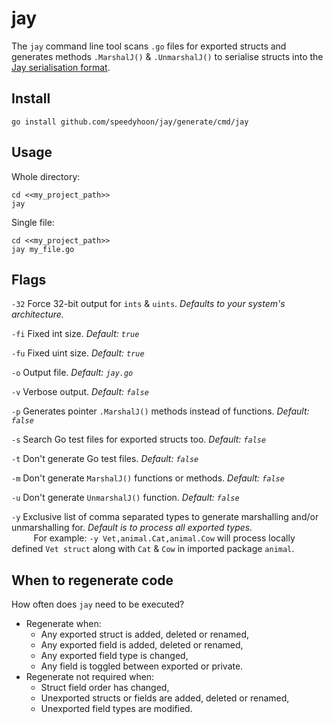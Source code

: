 # jay

The `jay` command line tool scans `.go` files for exported structs and generates methods `.MarshalJ()` & `.UnmarshalJ()` to serialise structs into the [Jay serialisation format](https://github.com/speedyhoon/jay).

## Install

```shell
go install github.com/speedyhoon/jay/generate/cmd/jay
```

## Usage
Whole directory:
```shell
cd <<my_project_path>>
jay
```

Single file:
```shell
cd <<my_project_path>>
jay my_file.go
```

## Flags

`-32` Force 32-bit output for `ints` & `uints`. _Defaults to your system's architecture._

`-fi` Fixed int size. _Default: `true`_

`-fu` Fixed uint size. _Default: `true`_

`-o` Output file.  _Default: `jay.go`_

`-v` Verbose output. _Default: `false`_

`-p` Generates pointer `.MarshalJ()` methods instead of functions. _Default: `false`_

`-s` Search Go test files for exported structs too. _Default: `false`_

`-t` Don't generate Go test files. _Default: `false`_

`-m` Don't generate `MarshalJ()` functions or methods. _Default: `false`_

`-u` Don't generate `UnmarshalJ()` function. _Default: `false`_

`-y` Exclusive list of comma separated types to generate marshalling and/or unmarshalling for. _Default is to process all exported types._ <br>
         For example: `-y Vet,animal.Cat,animal.Cow` will process locally defined `Vet struct` along with `Cat` & `Cow` in imported package `animal`.

## When to regenerate code
How often does `jay` need to be executed?
* Regenerate when:
  * Any exported struct is added, deleted or renamed,
  * Any exported field is added, deleted or renamed,
  * Any exported field type is changed,
  * Any field is toggled between exported or private.
* Regenerate not required when:
  * Struct field order has changed,
  * Unexported structs or fields are added, deleted or renamed,
  * Unexported field types are modified.